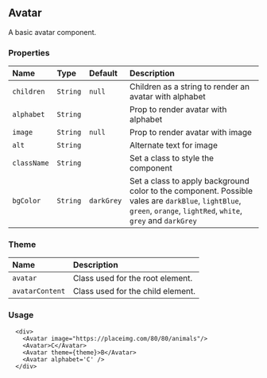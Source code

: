 ## Avatar

A basic avatar component.

### Properties
| Name | Type | Default | Description |
|:-----|:-----|:-----|:-----|
| `children` | `String` | `null` | Children as a string to render an avatar with alphabet |
| `alphabet` | `String` | &nbsp; | Prop to render avatar with alphabet |
| `image` | `String` | `null` | Prop to render avatar with image |
| `alt` | `String` | &nbsp; | Alternate text for image |
| `className` | `String` | &nbsp; | Set a class to style the component |
| `bgColor` | `String` | `darkGrey` | Set a class to apply background color to the component. Possible vales are `darkBlue`, `lightBlue`, `green`, `orange`, `lightRed`, `white`, `grey` and `darkGrey` |

### Theme

| Name     | Description|
|:---------|:-----------|
| `avatar`   | Class used for the root element.|
| `avatarContent`   | Class used for the child element.|

### Usage
```
  <div>
    <Avatar image="https://placeimg.com/80/80/animals"/>
    <Avatar>C</Avatar>
    <Avatar theme={theme}>B</Avatar>
    <Avatar alphabet='C' />
  </div>
```

